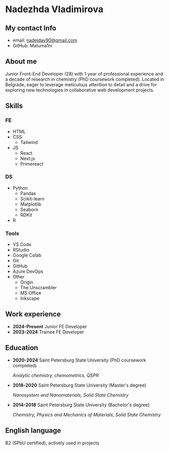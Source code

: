 # Nadezhda Vladimirova

## My contact Info
- email: nadejdav90@gmail.com
- GitHub: Matuma1ni
  
## About me
Junior Front-End Developer (28) with 1 year of professional experience and a decade of research in chemistry (PhD coursework completed). Located in Belgrade, eager to leverage meticulous attention to detail and a drive for exploring new technologies in collaborative web development projects.

## Skills 
### FE
- HTML
- CSS
  - Tailwind
- JS
  - React
  - Next.js
  - Primereact

### DS
- Python
  - Pandas
  - Scikit-learn
  - Matplotlib
  - Seaborn
  - RDKit
- R

### Tools
- VS Code
- RStudio
- Google Colab
- Git
- GitHub
- Azure DevOps
- Other
  - Origin
  - The Unscrambler
  - MS Office
  - Inkscape

## Work experience
- **2024-Present** Junior FE Developer
- **2023-2024** Trainee FE Developer

## Education
- **2020-2024** Saint Petersburg State University (PhD coursework completed)

    *Analytic chemistry, chemometrics, QSPR*

- **2018-2020** Saint Petersburg State University (Master's degree)
    
    *Nanosystem and Nanomaterials, Solid State Chemistry*

- **2014-2018** Saint Petersburg State University (Bachelor's degree)

    *Chemistry, Physics and Mechanics of Materials, Solid State Chemistry*

## English language
B2 (SPbU certified), actively used in projects
